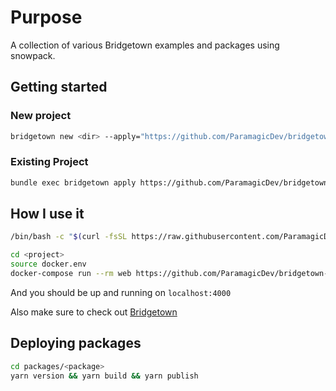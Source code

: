 # Purpose

A collection of various Bridgetown examples and packages using snowpack.

## Getting started

### New project

```bash
bridgetown new <dir> --apply="https://github.com/ParamagicDev/bridgetown-snowpack/blob/master/automations/<automation-file>"
```

### Existing Project

```bash
bundle exec bridgetown apply https://github.com/ParamagicDev/bridgetown-snowpack/blob/master/automations/<automation-file>
```

## How I use it

```bash
/bin/bash -c "$(curl -fsSL https://raw.githubusercontent.com/ParamagicDev/bridgetown-automation-docker-compose/master/installer.sh)"

cd <project>
source docker.env
docker-compose run --rm web https://github.com/ParamagicDev/bridgetown-snowpack/blob/master/automations/newsite.automation.rb
```

And you should be up and running on `localhost:4000`

Also make sure to check out [Bridgetown](https://bridgetownrb.com)


## Deploying packages

```bash
cd packages/<package>
yarn version && yarn build && yarn publish
```
